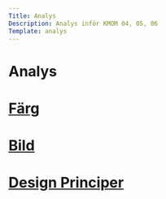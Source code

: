 ```yaml
---
Title: Analys
Description: Analys inför KMOM 04, 05, 06
Template: analys
---
```


Analys
==========================

<div class="box">
<h1><a href="%base_url%?analysis/01_colors">Färg</a></h1></div>

<div class="box">
<h1><a href="%base_url%?analysis/02_load">Bild</a></h1></div>

<div class="box">
<h1><a href="%base_url%?analysis/03_design_principles">Design Principer</a></h1></div>
